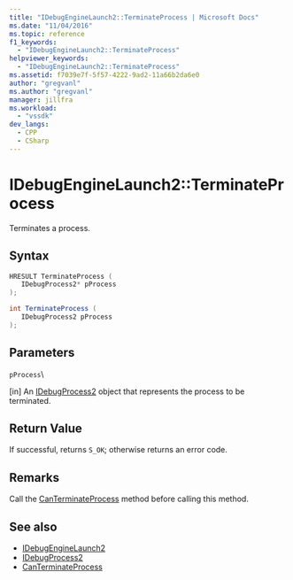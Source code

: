 ```yaml
---
title: "IDebugEngineLaunch2::TerminateProcess | Microsoft Docs"
ms.date: "11/04/2016"
ms.topic: reference
f1_keywords:
  - "IDebugEngineLaunch2::TerminateProcess"
helpviewer_keywords:
  - "IDebugEngineLaunch2::TerminateProcess"
ms.assetid: f7039e7f-5f57-4222-9ad2-11a66b2da6e0
author: "gregvanl"
ms.author: "gregvanl"
manager: jillfra
ms.workload:
  - "vssdk"
dev_langs:
  - CPP
  - CSharp
---
```

# IDebugEngineLaunch2::TerminateProcess
Terminates a process.

## Syntax

```cpp
HRESULT TerminateProcess ( 
   IDebugProcess2* pProcess
);
```

```csharp
int TerminateProcess ( 
   IDebugProcess2 pProcess
);
```

## Parameters
 `pProcess`\

 [in] An [IDebugProcess2](../../../extensibility/debugger/reference/idebugprocess2.md) object that represents the process to be terminated.

## Return Value
 If successful, returns `S_OK`; otherwise returns an error code.

## Remarks
 Call the [CanTerminateProcess](../../../extensibility/debugger/reference/idebugenginelaunch2-canterminateprocess.md) method before calling this method.

## See also
- [IDebugEngineLaunch2](../../../extensibility/debugger/reference/idebugenginelaunch2.md)
- [IDebugProcess2](../../../extensibility/debugger/reference/idebugprocess2.md)
- [CanTerminateProcess](../../../extensibility/debugger/reference/idebugenginelaunch2-canterminateprocess.md)